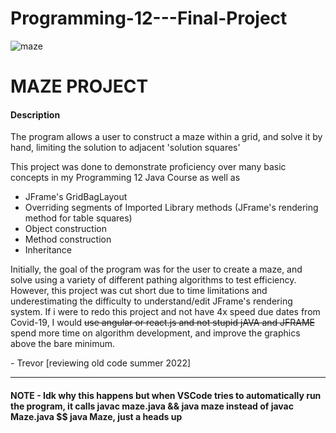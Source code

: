 # Programming-12---Final-Project

![maze](https://media.discordapp.net/attachments/646955937000849410/1014808266175422465/unknown.png)

# MAZE PROJECT

#### Description

The program allows a user to construct a maze within a grid, and solve it by hand, limiting the solution to adjacent 'solution squares'

This project was done to demonstrate proficiency over many basic concepts in my Programming 12 Java Course as well as 
- JFrame's GridBagLayout
- Overriding segments of Imported Library methods (JFrame's rendering method for table squares)
- Object construction 
- Method construction
- Inheritance




Initially, the goal of the program was for the user to create a maze, and solve using a variety of different pathing algorithms to test efficiency.
However, this project was cut short due to time limitations and underestimating the difficulty to understand/edit JFrame's rendering system.
If i were to redo this project and not have 4x speed due dates from Covid-19, I would ~~use angular or react.js and not stupid jAVA and JFRAME~~ spend more time on algorithm development, and improve the graphics above the bare minimum.


\- Trevor [reviewing old code summer 2022]

---

#### NOTE - Idk why this happens but when VSCode tries to automatically run the program, it calls javac maze.java && java maze instead of javac Maze.java $$ java Maze, just a heads up
